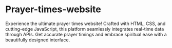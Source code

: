 # Prayer-times-website
Experience the ultimate prayer times website! Crafted with HTML, CSS, and cutting-edge JavaScript, this platform seamlessly integrates real-time data through APIs. Get accurate prayer timings and embrace spiritual ease with a beautifully designed interface.
